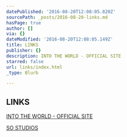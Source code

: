 ```yaml
---
datePublished: '2016-08-20T12:08:05.820Z'
sourcePath: _posts/2016-08-20-links.md
hasPage: true
author: []
via: {}
dateModified: '2016-08-20T12:08:05.149Z'
title: LINKS
publisher: {}
description: INTO THE WORLD - OFFICIAL SITE
starred: false
url: links/index.html
_type: Blurb

---
```

## LINKS

[INTO THE WORLD - OFFICIAL SITE][0]

[SO STUDIOS][1]

[0]: https://www.sostudiosfilm.com/into-the-world "INTO THE WORLD"
[1]: https://www.sostudiosfim.com/ "SO STUDIOS"
